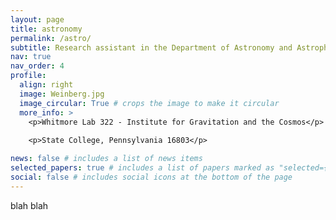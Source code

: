 ```yaml
---
layout: page
title: astronomy
permalink: /astro/
subtitle: Research assistant in the Department of Astronomy and Astrophysics
nav: true
nav_order: 4
profile:
  align: right
  image: Weinberg.jpg
  image_circular: True # crops the image to make it circular
  more_info: >
    <p>Whitmore Lab 322 - Institute for Gravitation and the Cosmos</p>
    
    <p>State College, Pennsylvania 16803</p>

news: false # includes a list of news items
selected_papers: true # includes a list of papers marked as "selected={true}"
social: false # includes social icons at the bottom of the page
---
```

blah blah